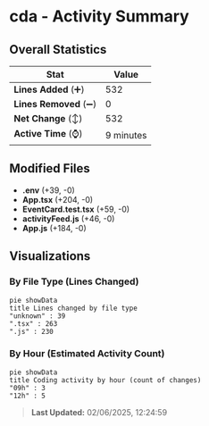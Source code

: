 # cda - Activity Summary 

## Overall Statistics

| Stat                   | Value                                                             |
| ---------------------- | ----------------------------------------------------------------- |
| **Lines Added** (➕)   | 532                                          |
| **Lines Removed** (➖) | 0                                        |
| **Net Change** (↕)    | 532                |
| **Active Time** (⌚)   | 9 minutes |


## Modified Files
- **.env** (+39, -0)
- **App.tsx** (+204, -0)
- **EventCard.test.tsx** (+59, -0)
- **activityFeed.js** (+46, -0)
- **App.js** (+184, -0)

## Visualizations

### By File Type (Lines Changed)

```mermaid
pie showData
title Lines changed by file type
"unknown" : 39
".tsx" : 263
".js" : 230
```

### By Hour (Estimated Activity Count)

```mermaid
pie showData
title Coding activity by hour (count of changes)
"09h" : 3
"12h" : 5
```


> **Last Updated:** 02/06/2025, 12:24:59